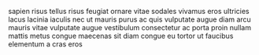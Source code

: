 sapien risus tellus risus feugiat ornare vitae sodales vivamus eros ultricies
lacus lacinia iaculis nec ut mauris purus ac quis vulputate augue diam arcu
mauris vitae vulputate augue vestibulum consectetur ac porta proin nullam
mattis metus congue maecenas sit diam congue eu tortor ut faucibus elementum a
cras eros